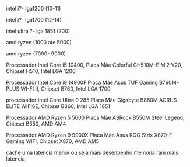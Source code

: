 intel i?- lga1200 (10-11)

intel i?- lga1700 (12-14)

intel ultra ?- lga 1851 (200)

amd ryzen (1000 ate 5000)

amd ryzen (7000- 9000)

Processador Intel Core i5 10400, Placa Mãe Colorful CH510M-E M.2 V20, Chipset H510, Intel LGA 1200

Processador Intel Core i9 14900F Placa Mãe Asus TUF Gaming B760M-PLUS WI-FI II, Chipset B760, Intel LGA 1700

processador Intel Core Ultra 9 285 Placa Mãe Gigabyte B860M AORUS ELITE WIFI6E, Chipset B860, Intel LGA 1851

Processador AMD Ryzen 5 5600 Placa Mãe ASRock B550M Steel Legend, Chipset B550, AMD AM4

Processador AMD Ryzen 9 9900X Placa Mãe Asus ROG Strix X870-F Gaming WiFi, Chipset X870, AMD AM5

cache uma latencia menor ou seja mais desenpenho memoria ram mais latencia 
